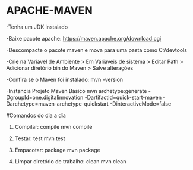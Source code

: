 # APACHE-MAVEN

-Tenha um JDK instalado

-Baixe pacote apache:
https://maven.apache.org/download.cgi

-Descompacte o pacote maven e mova para uma pasta como C:/devtools

-Crie na Variável de Ambiente > Em Váriaveis de sistema > Editar Path > Adicionar diretório bin do Maven > Salve alterações

-Confira se o Maven foi instalado:
mvn -version

-Instancia Projeto Maven Básico
mvn archetype:generate -DgroupId=one.digitalinnovation -DartifactId=quick-start-maven -Darchetype=maven-archetype-quickstart -DinteractiveMode=false

#Comandos do dia a dia

1. Compilar: compile
mvn compile

2. Testar: test
mvn test

3. Empacotar: package
mvn package

4. Limpar diretório de trabalho: clean
mvn clean
